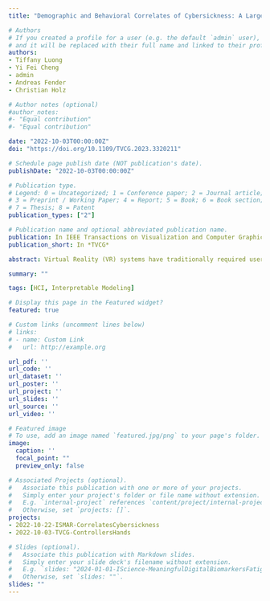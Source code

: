 ```yaml
---
title: "Demographic and Behavioral Correlates of Cybersickness: A Large Lab-in-the-Field Study of 837 Participants"

# Authors
# If you created a profile for a user (e.g. the default `admin` user), write the username (folder name) here 
# and it will be replaced with their full name and linked to their profile.
authors:
- Tiffany Luong
- Yi Fei Cheng
- admin
- Andreas Fender
- Christian Holz

# Author notes (optional)
#author_notes:
#- "Equal contribution"
#- "Equal contribution"

date: "2022-10-03T00:00:00Z"
doi: "https://doi.org/10.1109/TVCG.2023.3320211"

# Schedule page publish date (NOT publication's date).
publishDate: "2022-10-03T00:00:00Z"

# Publication type.
# Legend: 0 = Uncategorized; 1 = Conference paper; 2 = Journal article;
# 3 = Preprint / Working Paper; 4 = Report; 5 = Book; 6 = Book section;
# 7 = Thesis; 8 = Patent
publication_types: ["2"]

# Publication name and optional abbreviated publication name.
publication: In IEEE Transactions on Visualization and Computer Graphics
publication_short: In *TVCG*

abstract: Virtual Reality (VR) systems have traditionally required users to operate the user interface with controllers in mid-air. More recent VR systems, however, integrate cameras to track the headset's position inside the environment as well as the user's hands when possible. This allows users to directly interact with virtual content in mid-air just by reaching out, thus discarding the need for hand-held physical controllers. However, it is unclear which of these two modalities—controller-based or free-hand interaction—is more suitable for efficient input, accurate interaction, and long-term use under reliable tracking conditions. While interacting with hand-held controllers introduces weight, it also requires less finger movement to invoke actions (e.g., pressing a button) and allows users to hold on to a physical object during virtual interaction. In this paper, we investigate the effect of VR input modality (controller vs. free-hand interaction) on physical exertion, agency, task performance, and motor behavior across two mid-air interaction techniques (touch, raycast) and tasks (selection, trajectory-tracing). Participants reported less physical exertion, felt more in control, and were faster and more accurate when using VR controllers compared to free-hand interaction in the raycast setting. Regarding personal preference, participants chose VR controllers for raycast but free-hand interaction for mid-air touch. Our correlation analysis revealed that participants' physical exertion increased with selection speed, quantity of arm motion, variation in motion speed, and bad postures, following ergonomics metrics such as consumed endurance and rapid upper limb assessment. We also found a negative correlation between physical exertion and the participant's sense of agency, and between physical exertion and task accuracy.

summary: ""

tags: [HCI, Interpretable Modeling]

# Display this page in the Featured widget?
featured: true

# Custom links (uncomment lines below)
# links:
# - name: Custom Link
#   url: http://example.org

url_pdf: ''
url_code: ''
url_dataset: ''
url_poster: ''
url_project: ''
url_slides: ''
url_source: ''
url_video: ''

# Featured image
# To use, add an image named `featured.jpg/png` to your page's folder. 
image:
  caption: ''
  focal_point: ""
  preview_only: false

# Associated Projects (optional).
#   Associate this publication with one or more of your projects.
#   Simply enter your project's folder or file name without extension.
#   E.g. `internal-project` references `content/project/internal-project/index.md`.
#   Otherwise, set `projects: []`.
projects:
- 2022-10-22-ISMAR-CorrelatesCybersickness
- 2022-10-03-TVCG-ControllersHands

# Slides (optional).
#   Associate this publication with Markdown slides.
#   Simply enter your slide deck's filename without extension.
#   E.g. `slides: "2024-01-01-IScience-MeaningfulDigitalBiomarkersFatigue"` references `content/slides/2024-01-01-IScience-MeaningfulDigitalBiomarkersFatigue/index.md`.
#   Otherwise, set `slides: ""`.
slides: ""
---
```

